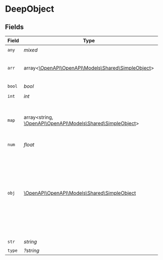 # DeepObject


## Fields

| Field                                                                                                                                                          | Type                                                                                                                                                           | Required                                                                                                                                                       | Description                                                                                                                                                    | Example                                                                                                                                                        |
| -------------------------------------------------------------------------------------------------------------------------------------------------------------- | -------------------------------------------------------------------------------------------------------------------------------------------------------------- | -------------------------------------------------------------------------------------------------------------------------------------------------------------- | -------------------------------------------------------------------------------------------------------------------------------------------------------------- | -------------------------------------------------------------------------------------------------------------------------------------------------------------- |
| `any`                                                                                                                                                          | *mixed*                                                                                                                                                        | :heavy_check_mark:                                                                                                                                             | N/A                                                                                                                                                            | anyOf[0]                                                                                                                                                       |
| `arr`                                                                                                                                                          | array<[\OpenAPI\OpenAPI\Models\Shared\SimpleObject](../../Models/Shared/SimpleObject.md)>                                                                      | :heavy_check_mark:                                                                                                                                             | N/A                                                                                                                                                            | [<br/>"...",<br/>"..."<br/>]                                                                                                                                   |
| `bool`                                                                                                                                                         | *bool*                                                                                                                                                         | :heavy_check_mark:                                                                                                                                             | N/A                                                                                                                                                            | true                                                                                                                                                           |
| `int`                                                                                                                                                          | *int*                                                                                                                                                          | :heavy_check_mark:                                                                                                                                             | N/A                                                                                                                                                            | 1                                                                                                                                                              |
| `map`                                                                                                                                                          | array<string, [\OpenAPI\OpenAPI\Models\Shared\SimpleObject](../../Models/Shared/SimpleObject.md)>                                                              | :heavy_check_mark:                                                                                                                                             | N/A                                                                                                                                                            | {<br/>"key": "...",<br/>"key2": "..."<br/>}                                                                                                                    |
| `num`                                                                                                                                                          | *float*                                                                                                                                                        | :heavy_check_mark:                                                                                                                                             | N/A                                                                                                                                                            | 1.1                                                                                                                                                            |
| `obj`                                                                                                                                                          | [\OpenAPI\OpenAPI\Models\Shared\SimpleObject](../../Models/Shared/SimpleObject.md)                                                                             | :heavy_check_mark:                                                                                                                                             | A simple object that uses all our supported primitive types and enums and has optional properties.<br/><br/>[A link to the external docs.](https://speakeasy.com/docs) |                                                                                                                                                                |
| `str`                                                                                                                                                          | *string*                                                                                                                                                       | :heavy_check_mark:                                                                                                                                             | N/A                                                                                                                                                            | test                                                                                                                                                           |
| `type`                                                                                                                                                         | *?string*                                                                                                                                                      | :heavy_minus_sign:                                                                                                                                             | N/A                                                                                                                                                            |                                                                                                                                                                |
